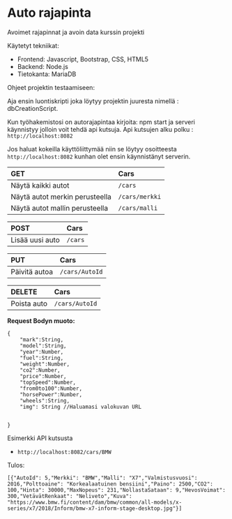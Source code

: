 # Auto rajapinta
Avoimet rajapinnat ja avoin data kurssin projekti

Käytetyt tekniikat:
- Frontend: Javascript, Bootstrap, CSS, HTML5
- Backend: Node.js
- Tietokanta: MariaDB

Ohjeet projektin testaamiseen:

Aja ensin luontiskripti joka löytyy projektin juuresta nimellä : dbCreationScript.

Kun työhakemistosi on autorajapintaa
kirjoita: npm start ja serveri käynnistyy jolloin voit tehdä api
kutsuja. Api kutsujen alku polku : ```http://localhost:8082```

Jos haluat kokeilla käyttöliittymää niin se löytyy osoitteesta ```http://localhost:8082```
kunhan olet ensin käynnistänyt serverin.

| **GET** | Cars |
| :--- | :--- |
| Näytä kaikki autot|  ```/cars``` |
| Näytä autot merkin perusteella | ```/cars/merkki``` |
| Näytä autot mallin perusteella | ```/cars/malli``` |

| **POST** | Cars |
| :--- | :--- |
| Lisää uusi auto |  ```/cars``` |

| **PUT** | Cars |
| :--- | :--- |
| Päivitä autoa |  ```/cars/AutoId``` |

| **DELETE** | Cars |
| :--- | :--- |
| Poista auto |  ```/cars/AutoId``` |

**Request Bodyn muoto:**
```
{
	"mark":String,
	"model":String,
	"year":Number,
	"fuel":String,
	"weight":Number,
	"co2":Number,
	"price":Number,
	"topSpeed":Number,
	"from0to100":Number,
	"horsePower":Number,
	"wheels":String,
	"img": String //Haluamasi valokuvan URL

	
}
```

Esimerkki API kutsusta
 - ```http://localhost:8082/cars/BMW```

Tulos:

```
[{"AutoId": 5,"Merkki": "BMW","Malli": "X7","Valmistusvuosi": 2016,"Polttoaine": "Korkealaatuinen bensiini","Paino": 2500,"CO2": 100,"Hinta": 30000,"MaxNopeus": 231,"NollastaSataan": 9,"HevosVoimat": 300,"VetävätRenkaat": "Neliveto","Kuva": "https://www.bmw.fi/content/dam/bmw/common/all-models/x-series/x7/2018/Inform/bmw-x7-inform-stage-desktop.jpg"}]
```